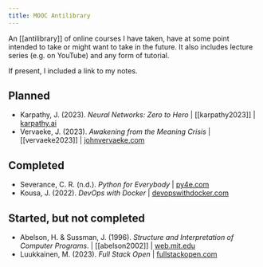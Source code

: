 ```yaml
---
title: MOOC Antilibrary
---
```


An [[antilibrary]] of online courses I have taken, have at some point intended
to take or might want to take in the future. It also includes lecture series
(e.g. on YouTube) and any form of tutorial.

If present, I included a link to my notes.

## Planned

- Karpathy, J. (2023). _Neural Networks: Zero to Hero_ | [[karpathy2023]] |
  [karpathy.ai](https://karpathy.ai/zero-to-hero.html)
- Vervaeke, J. (2023). _Awakening from the Meaning Crisis_ | [[vervaeke2023]] |
  [johnvervaeke.com](https://johnvervaeke.com/series/awakening-from-the-meaning-crisis/)

## Completed

- Severance, C. R. (n.d.). _Python for Everybody_ |
  [py4e.com](https://www.py4e.com/lessons)
- Kousa, J. (2022). _DevOps with Docker_ |
  [devopswithdocker.com](https://devopswithdocker.com)

## Started, but not completed

- Abelson, H. & Sussman, J. (1996). _Structure and Interpretation of Computer
  Programs_. | [[abelson2002]] |
  [web.mit.edu](https://web.mit.edu/6.001/6.037/sicp.pdf)
- Luukkainen, M. (2023). _Full Stack Open_ |
  [fullstackopen.com](https://fullstackopen.com/en/about)
